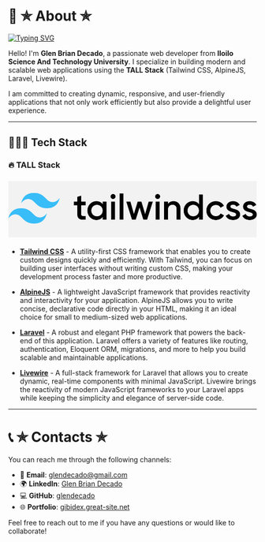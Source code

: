 # 👤 ✯ About ✯

[![Typing SVG](https://readme-typing-svg.demolab.com/?lines=Hello+I'm+Glen+Brian+Decado,;Iloilo+Science+And+Technology+University;TALL+stack)](https://git.io/typing-svg)

Hello! I'm **Glen Brian Decado**, a passionate web developer from **Iloilo Science And Technology University**. I specialize in building modern and scalable web applications using the **TALL Stack** (Tailwind CSS, AlpineJS, Laravel, Livewire). 

I am committed to creating dynamic, responsive, and user-friendly applications that not only work efficiently but also provide a delightful user experience. 

---

## 👨🏻‍💻 Tech Stack

### 🔥 TALL Stack


### ![Tailwind CSS Logo](https://raw.githubusercontent.com/glendecado/glendecado/refs/heads/main/tailwind.png)
- **[Tailwind CSS](https://tailwindcss.com/)** - A utility-first CSS framework that enables you to create custom designs quickly and efficiently. With Tailwind, you can focus on building user interfaces without writing custom CSS, making your development process faster and more productive.


- **[AlpineJS](https://alpinejs.dev/)** - A lightweight JavaScript framework that provides reactivity and interactivity for your application. AlpineJS allows you to write concise, declarative code directly in your HTML, making it an ideal choice for small to medium-sized web applications.

- **[Laravel](https://laravel.com/)** - A robust and elegant PHP framework that powers the back-end of this application. Laravel offers a variety of features like routing, authentication, Eloquent ORM, migrations, and more to help you build scalable and maintainable applications.

- **[Livewire](https://livewire.io/)** - A full-stack framework for Laravel that allows you to create dynamic, real-time components with minimal JavaScript. Livewire brings the reactivity of modern JavaScript frameworks to your Laravel apps while keeping the simplicity and elegance of server-side code.

---

# 📞 ✯ Contacts ✯

You can reach me through the following channels:

- 📧 **Email**: [glendecado@gmail.com](mailto:glendecado@gmail.com)
- 🌍 **LinkedIn**: [Glen Brian Decado](https://www.linkedin.com/in/glen-brian-decado/)
- 💻 **GitHub**: [glendecado](https://github.com/glendecado)
- 🌐 **Portfolio**: [gibidex.great-site.net](http://gibidex.great-site.net)

Feel free to reach out to me if you have any questions or would like to collaborate!



